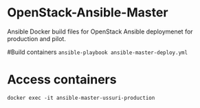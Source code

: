 # OpenStack-Ansible-Master

Ansible Docker build files for OpenStack Ansible deploymenet for production and pilot.

#Build containers
`ansible-playbook ansible-master-deploy.yml`

# Access containers
`docker exec -it ansible-master-ussuri-production`
